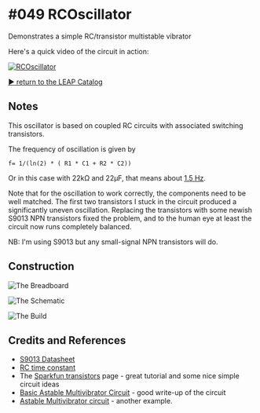 # #049 RCOscillator

Demonstrates a simple RC/transistor multistable vibrator

Here's a quick video of the circuit in action:

[![RCOscillator](https://img.youtube.com/vi/OeX0hf5fvPA/0.jpg)](https://www.youtube.com/watch?v=OeX0hf5fvPA)


[:arrow_forward: return to the LEAP Catalog](https://leap.tardate.com)

## Notes

This oscillator is based on coupled RC circuits with associated switching transistors.

The frequency of oscillation is given by

    f= 1/(ln(2) * ( R1 * C1 + R2 * C2))

Or in this case with 22kΩ and 22μF, that means about
[1.5 Hz](https://www.wolframalpha.com/input/?i=%28ln%282%29+*+%28+22000+*+22*10%5E-6+%2B+22000+*+22*10%5E-6+%29%29%5E-1).

Note that for the oscillation to work correctly, the components need to be well matched.
The first two transistors I stuck in the circuit produced a significantly uneven oscillation.
Replacing the transistors with some newish S9013 NPN transistors fixed the problem,
and to the human eye at least the circuit now runs completely balanced.

NB: I'm using S9013 but any small-signal NPN transistors will do.

## Construction

![The Breadboard](./assets/RCOscillator_bb.jpg?raw=true)

![The Schematic](./assets/RCOscillator_schematic.jpg?raw=true)

![The Build](./assets/RCOscillator_build.jpg?raw=true)

## Credits and References
* [S9013 Datasheet](https://www.futurlec.com/Transistors/S9013.shtml)
* [RC time constant](http://en.wikipedia.org/wiki/RC_time_constant)
* The [Sparkfun transistors](https://learn.sparkfun.com/tutorials/transistors) page - great tutorial and some nice simple circuit ideas
* [Basic Astable Multivibrator Circuit](http://www.electronics-tutorials.ws/waveforms/astable.html) - good write-up of the circuit
* [Astable Multivibrator circuit](http://www.pcbheaven.com/userpages/basic_transistor_circuits/) - another example.
